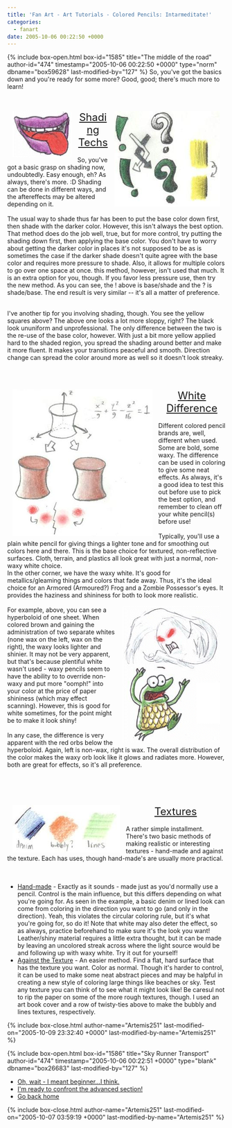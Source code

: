 ```yaml
---
title: 'Fan Art - Art Tutorials - Colored Pencils: Intarmeditate!'
categories:
  - fanart
date: 2005-10-06 00:22:50 +0000
---
```

{% include box-open.html box-id="1585" title="The middle of the road" author-id="474" timestamp="2005-10-06 00:22:50 +0000" type="norm" dbname="box59628" last-modified-by="127" %}
So, you've got the basics down and you're ready for some more?  Good, good; there's much more to learn!<br /><br /><br />

<img src="baseshade.gif" border="0" hspace="13" align="left" alt="Ok, that's just wrong" target="_blank">
<img src="baseshade.JPG" border="0" hspace="13" align="right" alt="?!?!?!?!?!" target="_blank">
<center><font size="5"><u>Shading Techs</u></font></center><br />
So, you've got a basic grasp on shading now, undoubtedly.  Easy enough, eh?  As always, there's more.  :D  Shading can be done in different ways, and the aftereffects may be altered depending on it.<br /><br />
The usual way to shade thus far has been to put the base color down first, then shade with the darker color.  However, this isn't always the best option.  That method does do the job well, true, but for more control, try putting the shading down first, then applying the base color.  You don't have to worry about getting the darker color in places it's not supposed to be as is sometimes the case if the darker shade doesn't quite agree with the base color and requires more pressure to shade.  Also, it allows for multiple colors to go over one space at once.  this method, however, isn't used that much.  It is an extra option for you, though.  If you favor less pressure use, then try the new method.  As you can see, the ! above is base/shade and the ? is shade/base.  The end result is very similar -- it's all a matter of preference.<br /><br />

I've another tip for you involving shading, though.  You see the yellow squares above?  The above one looks a lot more sloppy, right?  The black look ununiform and unprofessional.  The only difference between the two is the re-use of the base color, however.  With just a bit more yellow applied hard to the shaded region, you spread the shading around better and make it more fluent.  It makes your transitions peaceful and smooth.  Direction change can spread the color around more as well so it doesn't look streaky.</img></img><br /><br /><br /><br />

<img src="whitediff.JPG" border="0" hspace="13" align="left" alt="Umm...at least it's not a saddle" target="_blank">
<center><font size="5"><u>White Difference</u></font></center><br />
Different colored pencil brands are, well, different when used.  Some are bold, some waxy.  The difference can be used in coloring to give some neat effects.  As always, it's a good idea to test this out before use to pick the best option, and remember to clean off your white pencil(s) before use!<br /><br />
Typically, you'll use a plain white pencil for giving things a lighter tone and for smoothing out colors here and there.  This is the base choice for textured, non-reflective surfaces.  Cloth, terrain, and plastics all look great with just a normal, non-waxy white choice.<br />
In the other corner, we have the waxy white.  It's good for metallics/gleaming things and colors that fade away.  Thus, it's the ideal choice for an Armored (Armoured?) Frog and a Zombie Possessor's eyes.  It provides the haziness and shininess for both to look more realistic.<br /><br />
<img src="whitediff.gif" border="0" hspace="13" align="right" alt="Spooked Frog" target="_blank">
For example, above, you can see a hyperboloid of one sheet.  When colored brown and gaining the administration of two separate whites (none wax on the left, wax on the right), the waxy looks lighter and shinier.  It may not be very apparent, but that's because plentiful white wasn't used - waxy pencils seem to have the ability to to override non-waxy and put more "oomph!" into your color at the price of paper shininess (which may effect scanning).  However, this is good for white sometimes, for the point might be to make it look shiny!<br /><br />
In any case, the difference is very apparent with the red orbs below the hyperboloid.  Again, left is non-wax, right is wax.  The overall distribution of the color makes the waxy orb look like it glows and radiates more.  However, both are great for effects, so it's all preference.</img></img><br /><br /><br /><br /><br /><br />

<img src="texture.JPG" border="0" hspace="13" align="left" alt="What about imagers?" target="_blank">
<center><font size="5"><u>Textures</u></font></center><br />
A rather simple installment.  There's two basic methods of making realistic or interesting textures - hand-made and against the texture.  Each has uses, though hand-made's are usually more practical.<br /><br /><br />
<ul>
<li /><u>Hand-made</u> - Exactly as it sounds - made just as you'd normally use a pencil.  Control is the main influence, but this differs depending on what you're going for.  As seen in the example, a basic denim or lined look can come from coloring in the direction you want to go (and only in the direction).  Yeah, this violates the circular coloring rule, but it's what you're going for, so do it!  Note that white may also deter the effect, so as always, practice beforehand to make sure it's the look you want!  Leather/shiny material requires a little extra thought, but it can be made by leaving an uncolored streak across where the light source would be and following up with waxy white.  Try it out for yourself!
<li /><u>Against the Texture</u> - An easier method.  Find a flat, hard surface that has the texture you want.  Color as normal.  Though it's harder to control, it can be used to make some neat abstract pieces and may be halpful in creating a new style of coloring large things like beaches or sky.  Test any texture you can think of to see what it might look like!  Be caresul not to rip the paper on some of the more rough textures, though.  I used an art book cover and a row of twisty-ties above to make the bubbly and lines textures, respectively.
</ul>
</img>

{% include box-close.html author-name="Artemis251" last-modified-on="2005-10-09 23:32:40 +0000" last-modified-by-name="Artemis251" %}

{% include box-open.html box-id="1586" title="Sky Runner Transport" author-id="474" timestamp="2005-10-06 00:22:51 +0000" type="blank" dbname="box26683" last-modified-by="127" %}
<ul>
<li /><a href="/fanart/tutorials/artemis251/begin.php">Oh, wait - I meant beginner...I think.</a>
<li /><a href="/fanart/tutorials/artemis251/advan.php">I'm ready to confront the advanced section!</a>
<li /><a href="/fanart/tutorials/artemis251/advan.php">Go back home</a>
</ul>
{% include box-close.html author-name="Artemis251" last-modified-on="2005-10-07 03:59:19 +0000" last-modified-by-name="Artemis251" %}
